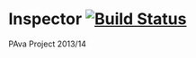 Inspector [![Build Status](https://magnum.travis-ci.com/AfonsoFGarcia/Inspector.svg?token=xyZfrPmiv3SgkPZ1scLX&branch=develop)](https://magnum.travis-ci.com/AfonsoFGarcia/Inspector)
=========

PAva Project 2013/14
